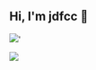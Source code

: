 ## Hi, I'm jdfcc :wave:


![](https://github-readme-stats.vercel.app/api/top-langs/?username=jdfcc&theme=dark&layout=compact)'

![](https://github-readme-stats.vercel.app/api?username=jdfcc&theme=dark&show_icons=true)
